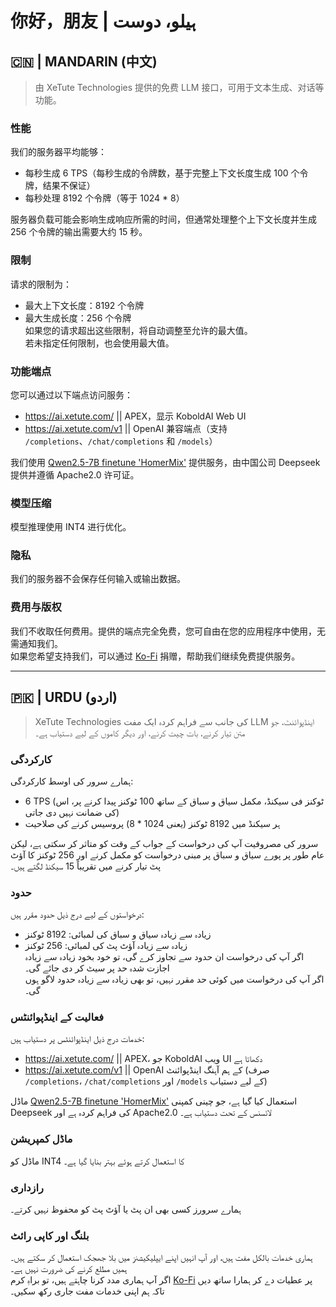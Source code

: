 # 你好，朋友 | ہیلو، دوست

## 🇨🇳 | MANDARIN (中文)
> 由 XeTute Technologies 提供的免费 LLM 接口，可用于文本生成、对话等功能。

### 性能
我们的服务器平均能够：
- 每秒生成 6 TPS（每秒生成的令牌数，基于完整上下文长度生成 100 个令牌，结果不保证）
- 每秒处理 8192 个令牌（等于 1024 * 8）

服务器负载可能会影响生成响应所需的时间，但通常处理整个上下文长度并生成 256 个令牌的输出需要大约 15 秒。

### 限制
请求的限制为：
- 最大上下文长度：8192 个令牌
- 最大生成长度：256 个令牌  
如果您的请求超出这些限制，将自动调整至允许的最大值。  
若未指定任何限制，也会使用最大值。

### 功能端点
您可以通过以下端点访问服务：
- https://ai.xetute.com/ || APEX，显示 KoboldAI Web UI
- https://ai.xetute.com/v1 || OpenAI 兼容端点（支持 `/completions`、`/chat/completions` 和 `/models`）

我们使用 [Qwen2.5-7B finetune 'HomerMix'](https://huggingface.co/Qwen/Qwen2.5-7B-Instruct) 提供服务，由中国公司 Deepseek 提供并遵循 Apache2.0 许可证。

### 模型压缩
模型推理使用 INT4 进行优化。

### 隐私
我们的服务器不会保存任何输入或输出数据。

### 费用与版权
我们不收取任何费用。提供的端点完全免费，您可自由在您的应用程序中使用，无需通知我们。  
如果您希望支持我们，可以通过 [Ko-Fi](https://ko-fi.com/XeTute) 捐赠，帮助我们继续免费提供服务。

---

## 🇵🇰 | URDU (اردو)
> XeTute Technologies کی جانب سے فراہم کردہ ایک مفت LLM اینڈپوائنٹ، جو متن تیار کرنے، بات چیت کرنے، اور دیگر کاموں کے لیے دستیاب ہے۔

### کارکردگی
ہمارے سرور کی اوسط کارکردگی:
- 6 TPS (ٹوکنز فی سیکنڈ، مکمل سیاق و سباق کے ساتھ 100 ٹوکنز پیدا کرنے پر، اس کی ضمانت نہیں دی جاتی)
- ہر سیکنڈ میں 8192 ٹوکنز (یعنی 1024 * 8) پروسیس کرنے کی صلاحیت

سرور کی مصروفیت آپ کی درخواست کے جواب کے وقت کو متاثر کر سکتی ہے، لیکن عام طور پر پورے سیاق و سباق پر مبنی درخواست کو مکمل کرنے اور 256 ٹوکنز کا آؤٹ پٹ تیار کرنے میں تقریباً 15 سیکنڈ لگتے ہیں۔

### حدود
درخواستوں کے لیے درج ذیل حدود مقرر ہیں:
- زیادہ سے زیادہ سیاق و سباق کی لمبائی: 8192 ٹوکنز
- زیادہ سے زیادہ آؤٹ پٹ کی لمبائی: 256 ٹوکنز  
اگر آپ کی درخواست ان حدود سے تجاوز کرے گی، تو خود بخود زیادہ سے زیادہ اجازت شدہ حد پر سیٹ کر دی جائے گی۔  
اگر آپ کی درخواست میں کوئی حد مقرر نہیں، تو بھی زیادہ سے زیادہ حدود لاگو ہوں گی۔

### فعالیت کے اینڈپوائنٹس
خدمات درج ذیل اینڈپوائنٹس پر دستیاب ہیں:
- https://ai.xetute.com/ || APEX، جو KoboldAI ویب UI دکھاتا ہے
- https://ai.xetute.com/v1 || OpenAI کے ہم آہنگ اینڈپوائنٹ (صرف `/completions`، `/chat/completions` اور `/models` کے لیے دستیاب)

ماڈل [Qwen2.5-7B finetune 'HomerMix'](https://huggingface.co/Qwen/Qwen2.5-7B-Instruct) استعمال کیا گیا ہے، جو چینی کمپنی Deepseek کی فراہم کردہ ہے اور Apache2.0 لائسنس کے تحت دستیاب ہے۔

### ماڈل کمپریشن
ماڈل کو INT4 کا استعمال کرتے ہوئے بہتر بنایا گیا ہے۔

### رازداری
ہمارے سرورز کسی بھی ان پٹ یا آؤٹ پٹ کو محفوظ نہیں کرتے۔

### بلنگ اور کاپی رائٹ
ہماری خدمات بالکل مفت ہیں، اور آپ انہیں اپنے ایپلیکیشنز میں بلا جھجک استعمال کر سکتے ہیں۔ ہمیں مطلع کرنے کی ضرورت نہیں ہے۔  
اگر آپ ہماری مدد کرنا چاہتے ہیں، تو براہِ کرم [Ko-Fi](https://ko-fi.com/XeTute) پر عطیات دے کر ہمارا ساتھ دیں تاکہ ہم اپنی خدمات مفت جاری رکھ سکیں۔
